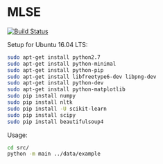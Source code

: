 # MLSE
[![Build Status](https://travis-ci.com/rsamer/MLSE.svg?token=FAdLEvwwnf8nbptujfqf&branch=master)](https://travis-ci.com/rsamer/MLSE)

Setup for Ubuntu 16.04 LTS:
```sh
sudo apt-get install python2.7
sudo apt-get install python-minimal
sudo apt-get install python-pip
sudo apt-get install libfreetype6-dev libpng-dev
sudo apt-get install python-dev
sudo apt-get install python-matplotlib
sudo pip install numpy
sudo pip install nltk
sudo pip install -U scikit-learn
sudo pip install scipy
sudo pip install beautifulsoup4
```

Usage:
```sh
cd src/
python -m main ../data/example
```
